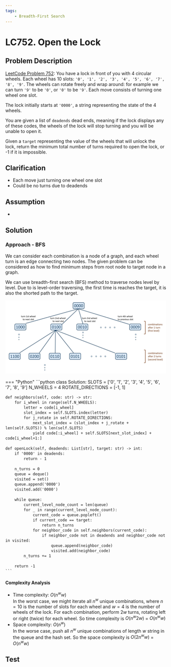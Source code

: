 ```yaml
---
tags:
    - Breadth-First Search
---
```


# LC752. Open the Lock
## Problem Description
[LeetCode Problem 752](https://leetcode.com/problems/open-the-lock/): You have a lock in front of you with 4 circular wheels. Each wheel has 10 slots: `'0', '1', '2', '3', '4', '5', '6', '7', '8', '9'`. The wheels can rotate freely and wrap around: for example we can turn `'9'` to be `'0'`, or `'0'` to be `'9'`. Each move consists of turning one wheel one slot.

The lock initially starts at `'0000'`, a string representing the state of the 4 wheels.

You are given a list of `deadends` dead ends, meaning if the lock displays any of these codes, the wheels of the lock will stop turning and you will be unable to open it.

Given a `target` representing the value of the wheels that will unlock the lock, return the minimum total number of turns required to open the lock, or -1 if it is impossible.

## Clarification
- Each move just turning one wheel one slot
- Could be no turns due to deadends

## Assumption
- 

## Solution
### Approach - BFS
We can consider each combination is a node of a graph, and each wheel turn is an edge connecting two nodes. The given problem can be considered as how to find minimum steps from root node to target node in a graph.

We can use breadth-first search (BFS) method to traverse nodes level by level. Due to is level-order traversing, the first time is reaches the target, it is also the shorted path to the target.

![](./assets/752_open_lock_bfs.jpg)

=== "Python"
    ```python
    class Solution:
    SLOTS = ['0', '1', '2', '3', '4', '5', '6', '7', '8', '9']
    N_WHEELS = 4
    ROTATE_DIRECTIONS = [-1, 1]

    def neighbors(self, code: str) -> str:
        for i_wheel in range(self.N_WHEELS):
            letter = code[i_wheel]
            slot_index = self.SLOTS.index(letter)
            for j_rotate in self.ROTATE_DIRECTIONS:
                next_slot_index = (slot_index + j_rotate + len(self.SLOTS)) % len(self.SLOTS)
                yield code[:i_wheel] + self.SLOTS[next_slot_index] + code[i_wheel+1:]

    def openLock(self, deadends: List[str], target: str) -> int:
        if '0000' in deadends:
            return - 1
        
        n_turns = 0
        queue = deque()
        visited = set()
        queue.append('0000')
        visited.add('0000')

        while queue:
            current_level_node_count = len(queue)
            for _ in range(current_level_node_count):
                current_code = queue.popleft()
                if current_code == target:
                    return n_turns
                for neighbor_code in self.neighbors(current_code):
                    if neighbor_code not in deadends and neighbor_code not in visited:
                        queue.append(neighbor_code)
                        visited.add(neighbor_code)
            n_turns += 1

        return -1
    ```

#### Complexity Analysis
* Time complexity: $O(n^w w)$  
	In the worst case, we might iterate all $n^w$ unique combinations, where $n = 10$ is the number of slots for each wheel and $w = 4$ is the number of wheels of the lock. For each combination, perform $2w$ turns, rotating left or right (twice) for each wheel. So time complexity is $O(n^w 2 w)$ = $O(n^w w)$ 
* Space complexity: $O(n^w)$  
	In the worse case, push all $n^w$ unique combinations of length $w$ string in the queue and the hash set. So the space complexity is $O(2n^w w)$ = $O(n^w w)$

## Test